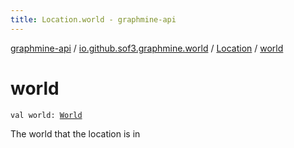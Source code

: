 ```yaml
---
title: Location.world - graphmine-api
---
```


[graphmine-api](../../index.html) / [io.github.sof3.graphmine.world](../index.html) / [Location](index.html) / [world](./world.html)

# world

`val world: `[`World`](../-world.html)

The world that the location is in

